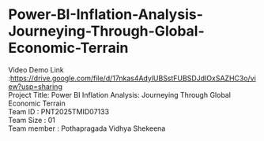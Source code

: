 # Power-BI-Inflation-Analysis-Journeying-Through-Global-Economic-Terrain
Video Demo Link :https://drive.google.com/file/d/17nkas4AdylUBSstFUBSDJdIOxSAZHC3o/view?usp=sharing<br>
Project Title: 	Power BI Inflation Analysis: Journeying Through Global Economic Terrain<br>
Team ID : PNT2025TMID07133<br>
Team Size : 01<br>
Team member : Pothapragada Vidhya Shekeena<br>
